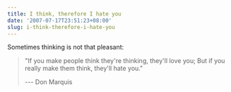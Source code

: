 ```yaml
---
title: I think, therefore I hate you
date: '2007-07-17T23:51:23+08:00'
slug: i-think-therefore-i-hate-you
---
```


Sometimes thinking is not that pleasant:  

> "If you make people think they're thinking, they'll love you; But if you really make them think, they'll hate you."
> 
> --- Don Marquis
